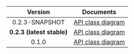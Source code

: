 | Version | Documents |
|:---:|---|
| 0.2.3-SNAPSHOT | [API class diagram](0.2.3-SNAPSHOT/api_class_diagram.svg) |
| **0.2.3 (latest stable)** | [API class diagram](0.2.3/api_class_diagram.svg) |
| 0.1.0 | [API class diagram](0.1.0/api_class_diagram.svg) |
